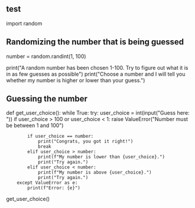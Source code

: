 ## test

import random

## Randomizing the number that is being guessed
number = random.randint(1, 100)

print("A random number has been chosen 1-100. Try to figure out what it is in as few guesses as possible")
print("Choose a number and I will tell you whether my number is higher or lower than your guess.")

## Guessing the number 
def get_user_choice():
    while True:
        try:
            user_choice = int(input("Guess here: "))
            if user_choice > 100 or user_choice < 1:
                raise ValueError("Number must be between 1 and 100")

            if user_choice == number:
                print("Congrats, you got it right!")
                break
            elif user_choice > number:
                print(f"My number is lower than {user_choice}.")
                print("Try again.")
            elif user_choice < number:
                print(f"My number is above {user_choice}.")
                print("Try again.")
        except ValueError as e:
            print(f"Error: {e}")

get_user_choice()

